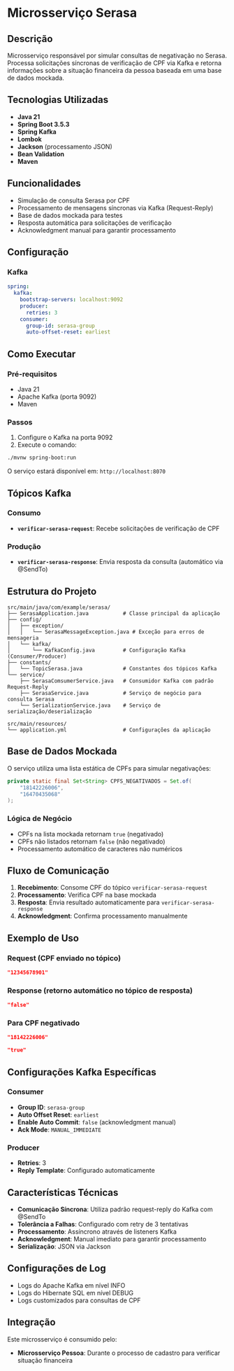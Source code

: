 # Microsserviço Serasa

## Descrição
Microsserviço responsável por simular consultas de negativação no Serasa. Processa solicitações síncronas de verificação de CPF via Kafka e retorna informações sobre a situação financeira da pessoa baseada em uma base de dados mockada.

## Tecnologias Utilizadas
- **Java 21**
- **Spring Boot 3.5.3**
- **Spring Kafka**
- **Lombok**
- **Jackson** (processamento JSON)
- **Bean Validation**
- **Maven**

## Funcionalidades
- Simulação de consulta Serasa por CPF
- Processamento de mensagens síncronas via Kafka (Request-Reply)
- Base de dados mockada para testes
- Resposta automática para solicitações de verificação
- Acknowledgment manual para garantir processamento

## Configuração

### Kafka
```yaml
spring:
  kafka:
    bootstrap-servers: localhost:9092
    producer:
      retries: 3
    consumer:
      group-id: serasa-group
      auto-offset-reset: earliest
```

## Como Executar

### Pré-requisitos
- Java 21
- Apache Kafka (porta 9092)
- Maven

### Passos
1. Configure o Kafka na porta 9092
2. Execute o comando:
```bash
./mvnw spring-boot:run
```

O serviço estará disponível em: `http://localhost:8070`

## Tópicos Kafka

### Consumo
- **`verificar-serasa-request`**: Recebe solicitações de verificação de CPF

### Produção
- **`verificar-serasa-response`**: Envia resposta da consulta (automático via @SendTo)

## Estrutura do Projeto
```
src/main/java/com/example/serasa/
├── SerasaApplication.java           # Classe principal da aplicação
├── config/
│   ├── exception/
│   │   └── SerasaMessageException.java # Exceção para erros de mensageria
│   └── kafka/
│       └── KafkaConfig.java         # Configuração Kafka (Consumer/Producer)
├── constants/
│   └── TopicSerasa.java             # Constantes dos tópicos Kafka
└── service/
    ├── SerasaComsumerService.java   # Consumidor Kafka com padrão Request-Reply
    ├── SerasaService.java           # Serviço de negócio para consulta Serasa
    └── SerializationService.java    # Serviço de serialização/deserialização

src/main/resources/
└── application.yml                  # Configurações da aplicação
```

## Base de Dados Mockada
O serviço utiliza uma lista estática de CPFs para simular negativações:

```java
private static final Set<String> CPFS_NEGATIVADOS = Set.of(
    "18142226006",
    "16470435068"
);
```

### Lógica de Negócio
- CPFs na lista mockada retornam `true` (negativado)
- CPFs não listados retornam `false` (não negativado)
- Processamento automático de caracteres não numéricos

## Fluxo de Comunicação
1. **Recebimento**: Consome CPF do tópico `verificar-serasa-request`
2. **Processamento**: Verifica CPF na base mockada
3. **Resposta**: Envia resultado automaticamente para `verificar-serasa-response`
4. **Acknowledgment**: Confirma processamento manualmente

## Exemplo de Uso

### Request (CPF enviado no tópico)
```json
"12345678901"
```

### Response (retorno automático no tópico de resposta)
```json
"false"
```

### Para CPF negativado
```json
"18142226006"
```
```json
"true"
```

## Configurações Kafka Específicas

### Consumer
- **Group ID**: `serasa-group`
- **Auto Offset Reset**: `earliest`
- **Enable Auto Commit**: `false` (acknowledgment manual)
- **Ack Mode**: `MANUAL_IMMEDIATE`

### Producer
- **Retries**: 3
- **Reply Template**: Configurado automaticamente


## Características Técnicas
- **Comunicação Síncrona**: Utiliza padrão request-reply do Kafka com @SendTo
- **Tolerância a Falhas**: Configurado com retry de 3 tentativas
- **Processamento**: Assíncrono através de listeners Kafka
- **Acknowledgment**: Manual imediato para garantir processamento
- **Serialização**: JSON via Jackson

## Configurações de Log
- Logs do Apache Kafka em nível INFO
- Logs do Hibernate SQL em nível DEBUG
- Logs customizados para consultas de CPF

## Integração
Este microsserviço é consumido pelo:
- **Microsserviço Pessoa**: Durante o processo de cadastro para verificar situação financeira


